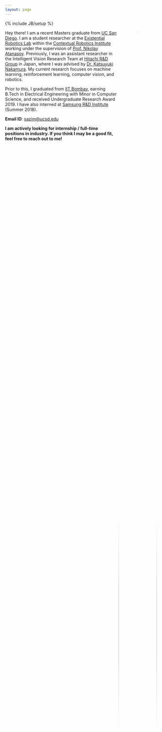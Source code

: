 ```yaml
---
layout: page
---
```

{% include JB/setup %}
<div style="float:right; display: inline-block; position: relative; width: 25%; height: auto; padding: 5px;">
	<div style="width: auto; height: auto; overflow: hidden; border-radius: 50%; margin-left: auto; margin-right: auto;">
		<img style="width: auto; height: 100%;" src="https://avatars0.githubusercontent.com/u/18272074?s=400&u=59209b7d272a1e86a7547e24e29096722a6a0898&v=4">
	</div>
	<div style="width: auto; height: auto; position: relative; margin-left: 0px; margin-right: 0px; margin-top: 10%; text-align: center;">
		<strong><a href="https://saqib1707.github.io/cv/">CV</a></strong> / <a href="https://github.com/saqib1707"><b>Github</b></a> / <a href="https://www.linkedin.com/in/saqibazim/"><b>LinkedIn</b></a>
	</div>
</div>
<div>
	<p>Hey there! I am a recent Masters graduate from <a href="https://jacobsschool.ucsd.edu/">UC San Diego</a>. I am a student researcher at the <a href="http://erl.ucsd.edu/">Existential Robotics Lab</a> within the <a href="https://contextualrobotics.ucsd.edu/">Contextual Robotics Institute</a> working under the supervision of <a href="https://natanaso.github.io/">Prof. Nikolay Atanasov</a>. Previously, I was an assistant researcher in the Intelligent Vision Research Team at <a href="https://www.hitachi.com/rd/index.html">Hitachi R&D Group</a> in Japan, where I was advised by <a href="https://jp.linkedin.com/in/katsuyuki-nakamura-19b9bb88">Dr. Katsuyuki Nakamura</a>. My current research focuses on machine learning, reinforcement learning, computer vision, and robotics.</p>
	<p>Prior to this, I graduated from <a href="https://www.iitb.ac.in/">IIT Bombay</a>, earning B.Tech in Electrical Engineering with Minor in Computer Science, and received Undergraduate Research Award 2019. I have also interned at <a href="https://research.samsung.com/sri-b">Samsung R&D Institute</a> (Summer 2018). </p>
	<p><b>Email ID</b>: <a href="mailto: sazim@ucsd.edu">sazim@ucsd.edu</a></p>
	<p><b>I am actively looking for internship / full-time positions in industry. If you think I may be a good fit, feel free to reach out to me!</b></p>
</div>

<!-- <table style="width:100%;border:0px;border-spacing:0px;border-collapse:separate;margin-right:auto;margin-left:auto">
<tbody>
	<tr>
		<td class="projectBody">
			<div>
				<p>Hey there! I am a second year Masters student at <a href="https://jacobsschool.ucsd.edu/">UC San Diego</a>. I am a student researcher at the <a href="https://contextualrobotics.ucsd.edu/">Contextual Robotics Institute's</a> <a href="http://erl.ucsd.edu/">Existential Robotics Lab</a> working under the supervision of <a href="https://natanaso.github.io/">Prof. Nikolay Atanasov</a>. Previously, I was an assistant researcher in the Intelligent Vision Research Dept. at <a href="https://www.hitachi.com/rd/index.html">Hitachi R&D Japan</a>, advised by <a href="https://jp.linkedin.com/in/katsuyuki-nakamura-19b9bb88">Dr. Katsuyuki Nakamura</a> and Mr. Takumi Nito. My current research focus includes machine learning, reinforcement learning, computer vision, robotics.</p>
				<p>Prior to this, I graduated from <a href="https://www.iitb.ac.in/">IIT Bombay</a>, earning B.Tech in Electrical Engineering + Minor in Computer Science, and received Undergraduate Research Award 2019. I have also interned at <a href="https://research.samsung.com/sri-b">Samsung Research Institute</a> (Summer 2018). </p>
				<p><b>Email ID</b>: <a href="mailto: sazim@ucsd.edu">sazim@ucsd.edu</a></p>
				<p><b>I am actively looking for internship/full-time positions in industry. If you think I may be a good fit, feel free to reach out to me!</b></p>
			</div>
		</td>
		<td class="projectWallpaper">
			<div style="float:right; display: inline-block; position: relative; width: 230px; height: 250px; padding: 5px;">
				<div style="width: 200px; height: 200px; overflow: hidden; border-radius: 50%; margin-left: auto; margin-right: auto;">
					<img style="width: auto; height: 100%;" src="https://avatars0.githubusercontent.com/u/18272074?s=400&u=59209b7d272a1e86a7547e24e29096722a6a0898&v=4">
				</div>
				<div style="width: auto; height: auto; position: absolute; margin-left: 0px; margin-right: 0px; text-align: center; left:0; right:0; bottom: 0">
					<a href="https://saqib1707.github.io/cv/"><b>CV</b></a> / <a href="https://github.com/saqib1707"><b>Github</b></a> / <a href="https://www.linkedin.com/in/saqibazim/"><b>LinkedIn</b></a>
				</div>
			</div>
		</td>
	</tr>
</tbody>
</table> -->

<!-- To get an insight on my professional life so far, you can have a look at my [CV]({{site.url}}/cv/). I’m happy to get in touch at <a href="mailto:{{ site.email }}">{{ site.email }}</a>. -->

<!-- I was advised by [Prof. Debraj Chakraborty](https://www.ee.iitb.ac.in/wiki/faculty/dc) for my undergraduate thesis on optimal pursuer-evader shepherding problem. -->

<!-- In the summer of 2018, I had the oppurtunity to work with [Dr. Shankar M Venkatesan](https://www.linkedin.com/in/shankar-venkatesan-7a849258/) in Advanced Technology Lab at [Samsung Research Institute Bangalore](https://research.samsung.com/sri-b) on blackboard handwriting recognition using smartwatches. In 2017, I worked with Prof. [Subhasis Chaudhuri](https://www.ee.iitb.ac.in/~sc/main/main.html) in the Vision and Image Processing Lab at IIT Bombay on a beautiful and hot research topic of object recognition using Zero Shot Learning (ZSL) where we build models for recognizing unseen class objects (whose training examples the model has not seen during training).<br>

I also joined an on-campus student-driven team, [Innovation Cell](http://www.umiciitb.com/), working in Driverless Cars where I was responsible for handling the vision and machine learning aspects of the driverless car which involved detecting roads, side-lanes, obstacles etc, in different conditions of light (dark night, sunlight as well as partial shadow conditions).<br> -->

<!-- I received my undergraduate degree at [IIT Bombay](http://iitb.ac.in). In the past, I've spent some excellent summers at [Google Brain](https://research.google/teams/brain) (Summer 2020), [Google AI Language](https://ai.google/research/teams/language/) (Summer 2019), [Toyota Technological Institute at Chicago](https://www.ttic.edu/) (Summer 2017) and [Mozilla](https://www.mozilla.org/en-US/) (Summer 2016). -->

<!-- I maintain a list of my publications and research implementations under the [Research]({{ site.url }}/research) tab. To get an insight on my professional life so far, you can have a look at my [CV]({{ site.url }}/cv). I'm happy to get in touch at [kalpesh@cs.umass.edu](mailto:kalpesh@cs.umass.edu). -->

<!-- I [blog]({{ site.url }}/archive) every now and then compiling my personal experiences. Feel free to read a bit [more about me]({{ site.url }}/about)! -->

<!-- <table width="100%" align="center" border="0" cellspacing="0">
<tbody>
	<tr>
		<td>
			<heading>Updates</heading>
		</td>
	</tr>
</tbody>
</table>
<table style="width:100%;border:0px;border-spacing:0px;border-collapse:separate;margin-right:auto;margin-left:auto;margin-bottom:15px">
<tbody>
	<tr>
		<div style="height: 180px; overflow: auto; font-size: 14px;">
			<table>
			<col width="100px">
			<col width="650px">
			<tr><td><b>Aug 2022:</b></td><td>Teaching Assistant for "ECE 225A: Probability and Statistics for Data Science" at UCSD</td></tr>
			<tr><td><b>Apr 2022:</b></td><td>Teaching Assistant for "ECE 109: Engineering Probability and Statistics" at UCSD</td></tr>
			<tr><td><b>Jan 2022:</b></td><td>Teaching Assistant for "ECE 101: Linear Systems" at UCSD</td></tr>
			<tr><td><b>Sep 2021:</b></td><td>Started my M.S. in Electrical and Computer Engineering at UC San Diego</td></tr>
			<tr><td><b>Feb 2021:</b></td><td>Presented: Localization in dynamic scenarios using SLAM at Hitachi Kenron</td></tr>
			<tr><td><b>Jul 2020:</b></td><td>Talk at Hitachi AI Conference on Indoor Positioning Systems (<a href="{{site.url}}/assets/pubs/HAIC2020_slides.pdf">slides</a>)</td></tr>
			<tr><td><b>Oct 2019:</b></td><td>Joined Intelligent Vision Research Group at <a href="https://www.hitachi.com/rd/index.html">Hitachi Central Research Lab</a> in Tokyo </td></tr>
			<tr><td><b>Sep 2019:</b></td><td><a href="https://ieeexplore.ieee.org/document/8970257">Paper</a> on Indoor Distance Estimation using LSTMs over WLAN network accepted at <a href="https://ieeexplore.ieee.org/xpl/conhome/8961320/proceeding">WPNC 2019</a></td></tr>
			<tr><td><b>Aug 2019:</b></td><td>Graduated from IIT Bombay, receiving the Undergraduate Research Award</td></tr>
			<tr><td><b>Jan 2019:</b></td><td>Teaching Assistant for Signals and Systems (EE 210) at <a href="https://www.iitb.ac.in">IIT Bombay</a></td></tr>
			<tr><td><b>Jul 2018:</b></td><td>Successfully completed internship at <a href="https://research.samsung.com/sri-b">Samsung Research Institute</a> in Bengaluru</td></tr>
			</table>
		</div>
	</tr>
</tbody>
</table> -->
<!-- ---------------------------------------------------------------------------------------------------------------------------- -->
<!-- <script type="text/javascript">
	function inerf_start() {
		document.getElementsByClassName('abstract').style.opacity = "1";
	}
	function inerf_stop() {
		document.getElementsByClassName('abstract').style.opacity = "0";
	}
	inerf_stop()
</script> -->
<!-- ---------------------------------------------------------------------------------------------------------------------------- -->
<script type="text/javascript">
	function toggleblock(blockId) {
	    var block = document.getElementById(blockId);
	    if (block.style.display == 'none') {
	        block.style.display = 'block' ;
	    } else {
	        block.style.display = 'none' ;
	    }
	}
</script>
<!-- ---------------------------------------------------------------------------------------------------------------------------- -->
<table width="100%" align="center" border="0" cellspacing="0" class="tableHeadings">
	<tbody>
		<tr>
			<td>
				<heading>Research Interests</heading>
			</td>
		</tr>
	</tbody>
</table>
<table style="width:100%;border:0px;border-spacing:0px;border-collapse:separate;margin-right:auto;margin-left:auto;margin-bottom:15px">
	<tbody>
		<tr>
			<div>
				<p>I am broadly interested in the field of <b>machine learning</b>, <b>computer vision</b>, and <b>robot learning</b>, which arises from my fascination with discovering similarities between human learning and artificial intelligence. As a remarkable product of evolution, humans can serve as a blueprint for the generalization and adaptation of neural agents. My research aims to develop AI algorithms that can be seamlessly implemented into real-world systems, enabling them to learn from human demonstrations and advance through self-supervised learning and curiosity. In my view, the future of AI lies in the development of flexible systems that require minimal supervision and have the ability to learn continuously throughout their lifespan.</p>
			</div>
		</tr>
	</tbody>
</table>
<!-- ---------------------------------------------------------------------------------------------------------------------------- -->
<table width="100%" align="center" border="0" cellspacing="0" class="tableHeadings">
	<tbody>
		<tr>
			<td>
				<heading>Research Projects</heading>
			</td>
		</tr>
	</tbody>
</table>

<table style="width:100%;border:0px;border-spacing:0px;border-collapse:separate;margin-right:auto;margin-left:auto">
<tbody>
	<tr>
		<td class="projectWallpaper">
			<div>
				<!-- <img src='{{ site.url }}/assets/images/robotic_manipulation_wallpaper.png'> -->
				<img src='{{ site.url }}/assets/images/robotic_manipulation_wallpaper.gif'>
			</div>
		</td>
		<td class="projectBody">
			<projectTitle>Robotic Manipulation using Adversarial Imitation Learning</projectTitle><br>
			<span class="brHeight"></span>
			<div class="authorDetails">
				<strong>Saqib Azim</strong>, Nikolay Atanasov<br>
				<span class="brHeight"></span>
				<em>In preparation to be submitted to IROS 2024</em><br>
				<span class="brHeight"></span>
				<!-- <a href="{{site.url}}/assets/pubs/slam_thesis.pdf">report</a> / <a href="{{site.url}}/assets/pubs/slam_review_slides.pdf">presentation</a><br> -->
			</div>
		</td>
	</tr>
	<tr>
		<td class="projectWallpaper">
			<div>
				<img src='{{ site.url }}/assets/images/slam_wallpaper.png'>
			</div>
		</td>
		<td class="projectBody">
			<projectTitle>Visual Localization in Dynamic Environments with Targeted Inference SLAM</projectTitle>
			<br><span class="brHeight"></span>
			<div class="authorDetails">
				<strong>Saqib Azim</strong>, Takumi Nito, <a href="https://www.linkedin.com/in/katsuyuki-nakamura-19b9bb88/?originalSubdomain=jp">Katsuyuki Nakamura</a><br>
				<span class="brHeight"></span>
				<em>Japan Patent Filed in Aug '21 (pending)</em><br>
				<span class="brHeight"></span>
				<a href="{{site.url}}/assets/pubs/slam_thesis.pdf">report</a> / <a href="{{site.url}}/assets/pubs/slam_review_slides.pdf">presentation</a><br>
			</div>
		</td>
	</tr>
	<tr>
		<td class="projectWallpaper">
			<div>
				<img src='{{ site.url }}/assets/images/lps_wallpaper.PNG'>
			</div>
		</td>
		<td class="projectBody">
			<projectTitle><a href="https://arxiv.org/abs/2003.13991">Indoor Distance Estimation using LSTMs over WLAN Network</a></projectTitle><br>
			<span class="brHeight"></span>
			<div class="authorDetails">
				Pranav Sankhe, <strong>Saqib Azim</strong>, Sachin Goyal, Tanya Choudhary, Kumar Appaiah, Sukumar Srikant<br>
				<span class="brHeight"></span>
				<em>IEEE 16th Workshop on Positioning, Navigation and Communications (WPNC)</em>, 2019<br>
				<em>Indian Patent No. 467255, Awarded in November 2023</em><br>
				<span class="brHeight"></span>
				<a href="javascript:toggleblock('lps_abs')">abstract</a> / <a href="https://arxiv.org/abs/2003.13991">arXiv</a> / <a href="https://ieeexplore.ieee.org/document/8970257">paper</a> / <a href="{{site.url}}/assets/pubs/HAIC2020_slides.pdf">presentation</a><br>
				<span class="brHeight"></span>
				<p id="lps_abs" style="font-style:italic; display:none; text-align:justify;">The Global Navigation Satellite Systems (GNSS) like GPS suffer from accuracy degradation and are almost unavailable in indoor environments. Indoor positioning systems (IPS) based on WiFi signals have been gaining popularity. However, owing to the strong spatial and temporal variations of wireless communication channels in the indoor environment, the achieved accuracy of existing IPS is around several tens of centimeters. We present the detailed design and implementation of a self-adaptive WiFi-based indoor distance estimation system using LSTMs. The system is novel in its method of estimating with high accuracy the distance of an object by overcoming possible causes of channel variations and is self-adaptive to the changing environmental and surrounding conditions. The proposed design has been developed and physically realized over a WiFi network consisting of ESP8266 (NodeMCU) devices. The experiments were conducted in a real indoor environment while changing the surroundings in order to establish the adaptability of the system. We compare different architectures for this task based on LSTMs, CNNs, and fully connected networks (FCNs). We show that the LSTM based model performs better among all the above-mentioned architectures by achieving an accuracy of 5.85 cm with a confidence interval of 93% on the scale of (8.46 m × 6.98 m). To the best of our knowledge, the proposed method outperforms other methods reported in the literature by a significant margin</p>
			</div>
		</td>
	</tr>
	<tr>
		<td class="projectWallpaper">
			<div>
				<img src='{{ site.url }}/assets/images/btp_wallpaper.png' alt="LPS" width="100%">
			</div>
		</td>
		<td class="projectBody">
			<projectTitle><a href="{{site.url}}/assets/pubs/btp_thesis.pdf">Multiagent Pursuer-Evader Optimal Trajectory Estimation</a></projectTitle><br>
			<span class="brHeight"></span>
			<div class="authorDetails">
				<strong>Advisor: </strong><a href="https://www.ee.iitb.ac.in/wiki/faculty/dc">Prof. Debraj Chakraborty</a><br>
				<span class="brHeight"></span>
				<a href="javascript:toggleblock('btp_thesis_abs')">abstract</a> / <a href="{{site.url}}/assets/pubs/btp_thesis.pdf">thesis</a> / <a href="{{site.url}}/assets/pubs/btp_presentation.pdf">presentation</a><br>
				<span class="brHeight"></span>
				<p id="btp_thesis_abs" style="font-style:italic; display:none; text-align:justify;">In this report, we proposed an interaction rule between an evader and a pursuer and our objective was to try to find an optimal feedback control for the pursuer to drive the evaders to destination. With this regard, we first formulated our problem as a constrained optimization problem and solved using global search algorithm available in global optimization toolbox of matlab. The result from these experiments were then used to predict a feedback control algorithm but unfortunately this could not be made possible. Then we shifted from predicting ourselves to let the machine learn from the data and predict the trajectory for us. We used LSTM-based model with fully connected layers and posed the problem as a regression task to produce pursuer next position given current and past trajectory information of all the agents. The experimental results from the optimization task was used as dataset for this approach. After training, the trajectories were estimated iteratively for numerous initial conditions but we could not get the desired result. This approach requires modifications in order for it to work.</p>
			</div>
		</td>
	</tr>
	<tr>
		<td class="projectWallpaper">
			<div>
				<img src='{{ site.url }}/assets/images/handwriting_recog_wallpaper.png' alt="LPS" width="100%">
			</div>
		</td>
		<td class="projectBody">
			<projectTitle>3D Handwritten Text Recognition using Smartwatch</projectTitle><br>
			<span class="brHeight"></span>
			<div class="authorDetails">
				Machine Learning Intern at <a href="https://research.samsung.com/sri-b">Samsung R&D Institute</a> advised by <a href="https://www.linkedin.com/in/shankar-m-venkatesan-7a849258/">Dr. Shankar Venkatesan</a><br>
				<span class="brHeight"></span>
				<a href="javascript:toggleblock('hand_text_recog_abs')">abstract</a><br>
				<span class="brHeight"></span>
				<p id="hand_text_recog_abs" style="font-style:italic; display:none; text-align:justify;">As part of the text recognition team at the Advanced Technology Lab, I played a key role in developing a 3D handwritten text recognition system that estimated wrist and hand movements using smartwatch IMU sensors. One of the major challenges we faced was modeling sensor noise, which resulted in significant drifts in the generated characters. To mitigate this issue, I implemented adaptive frequency filters to preprocess the raw signals and improve the signal-to-noise ratio. I also designed the data collection procedures for training our system, utilizing a pipelined SVM and LSTM model to learn the relation between hand movements and character patterns, thus achieving an impressive 95% accuracy on unseen test data.</p>
			</div>
		</td>
	</tr>
</tbody>
</table>

<table width="100%" align="center" border="0" cellspacing="0" class="tableHeadings">
	<tbody>
		<tr>
			<td>
				<heading>Academic and Misc. Projects</heading>
			</td>
		</tr>
	</tbody>
</table>

<table style="width:100%;border:0px;border-spacing:0px;border-collapse:separate;margin-right:auto;margin-left:auto">
<tbody>
	<tr>
		<td class="projectWallpaper">
			<div>
				<img src='{{ site.url }}/assets/images/autoregressive_generation_wallpaper.png' alt="SpeechEnhancement" width="100%">
			</div>
		</td>
		<td class="projectBody">
			<projectTitle><a href="{{site.url}}/assets/pubs/survey_autoregressive_image_video_generation.pdf">Survey of Autoregressive Models for Image and Video Generation</a></projectTitle>
			<br><span class="brHeight"></span>
			<div class="authorDetails">
				<strong>Saqib Azim</strong>, Mehul Arora, Narayanan Ranganatha, Mahesh Kumar<br>
				<span class="brHeight"></span>
				<a href="javascript:toggleblock('autoregressive_generation_abs')">abstract</a> / <a href="{{site.url}}/assets/pubs/survey_autoregressive_image_video_generation.pdf">report</a><br>
				<span class="brHeight"></span>
				<p id="autoregressive_generation_abs" style="font-style:italic; display:none; text-align:justify;">This survey paper offers a comprehensive overview of recent advances in autoregressive (AR) models for image and video generation. It discusses state-of-the-art AR models like PixelCNN, PixelRNN, Gated PixelCNN, and PixelSNAIL, emphasizing their unique archi- tectures and contributions. The main challenge in AR models, handling long-range dependencies effectively, is addressed through various approaches, such as gated activations, self-attention mechanisms, and residual blocks. The paper presents Locally Masked Convolution and Autoregressive Diffusion Models as examples of order-agnostic approaches, improving upon traditional autoregressive models. Transformer-based networks are explored for autoregressive image generation, showcasing superior performance in image quality and synthesis tasks. Quantization-based models enhance image diversity and quality through feature quantization and variational regularization. The paper then discusses Autoregressive modeling in pixel space and latent space for video generation. The paper concludes by discussing the strengths, limitations, and future research directions in autoregressive models for image and video generation, providing valuable insights for researchers and practitioners.</p>
			</div>
		</td>
	</tr>
	<tr>
		<td class="projectWallpaper">
			<div>
				<img src='{{ site.url }}/assets/images/speech_enhancement_wallpaper.png' alt="SpeechEnhancement" width="100%">
			</div>
		</td>
		<td class="projectBody">
			<projectTitle><a href="{{site.url}}/assets/pubs/speech_enhancement_report.pdf">Speech Enhancement using Wavelet-based Convolutional-Recurrent Network</a></projectTitle><br>
			<span class="brHeight"></span>
			<div class="authorDetails">
				Parthasarathi Kumar, <strong>Saqib Azim</strong><br>
				<span class="brHeight"></span>
				<a href="javascript:toggleblock('speech_enhancement_abs')">abstract</a> / <a href="{{site.url}}/assets/pubs/speech_enhancement_report.pdf">report</a> / <a href="{{site.url}}/assets/pubs/speech_enhancement_slides.pdf">presentation</a><br>
				<span class="brHeight"></span>
				<p id="speech_enhancement_abs" style="font-style:italic; display:none; text-align:justify;">In this project, we present an end-to-end data-driven system for enhancing the quality of speech signals using a convolutional-recurrent neural network. We present a quantitative and qualitative analysis of our speech enhancement system on a real-world noisy speech dataset and evaluate our proposed system's performance using several metrics such as SNR, PESQ, STOI, etc. We have employed wavelet pooling mechanism instead of max-pooling layer in the convolutional layer of our proposed model and compared the performances of these variants. Based on our experiments, we demonstrate that our model's performance on noisy speech signals using haar wavelet is better than when using max-pooling. In addition, wavelet based approach results in faster convergence during training as compared to other variants.</p>
			</div>
		</td>
	</tr>
	<tr>
		<td class="projectWallpaper">
			<div>
				<img src='{{ site.url }}/assets/images/semantic_pose_estimation_wallpaper.png' alt="Semantic Pose Estimation" width="100%">
			</div>
		</td>
		<td class="projectBody">
			<projectTitle><a href="{{site.url}}/assets/pubs/semantic_temporal_constrained_pose_estimation_SfM_report.pdf">Semantic Temporal Constrained Pose Estimation using Structure-from-Motion</a></projectTitle><br>
			<span class="brHeight"></span>
			<div class="authorDetails">
				Narayanan Ranganatha, <strong>Saqib Azim</strong>, Mehul Arora, Mahesh Kumar<br>
				<span class="brHeight"></span>
				<a href="javascript:toggleblock('semantic_pose_estimation_abs')">abstract</a> / <a href="{{site.url}}/assets/pubs/semantic_temporal_constrained_pose_estimation_SfM_report.pdf">report</a><br>
				<span class="brHeight"></span>
				<p id="semantic_pose_estimation_abs" style="font-style:italic; display:none; text-align:justify;">The objective of this project is to accurately estimate the 6D poses (position and orientation) of a monocular camera moving in an environment. We present an approach for visual pose estimation using the Structure from Motion (SfM) technique with temporally constrained frame matching and semantic assistance in the context of autonomous driving scenarios. We address the challenge of pose estimation in dynamic scene environments, which can introduce errors due to incorrect matching in the reconstruction of 3D scenes and the estimated trajectory using the SfM algorithm. Specifically, we use visual data from outdoor driving scenarios such as the KITTI dataset to evaluate our approach since accurate estimation of the car's pose in dynamic environments is crucial for autonomous driving applications. Our method contributes to this field by providing reliable and precise car pose information, thus advancing the development of autonomous driving systems.</p>
			</div>
		</td>
	</tr>
	<tr>
		<td class="projectWallpaper">
			<div>
				<img src='{{ site.url }}/assets/images/particle_filter_slam_wallpaper.png' alt="SpeechEnhancement" width="100%">
			</div>
		</td>
		<td class="projectBody">
			<projectTitle><a href="{{site.url}}/assets/pubs/particle_filter_slam_report.pdf">Particle-Filter SLAM and 2D Texture Mapping for Autonomous Navigation</a></projectTitle><br>
			<span class="brHeight"></span>
			<div class="authorDetails">
				<strong>Saqib Azim</strong><br>
				<span class="brHeight"></span>
				<a href="javascript:toggleblock('particle_filter_slam')">abstract</a> / <a href="{{site.url}}/assets/pubs/particle_filter_slam_report.pdf">report</a><br>
				<span class="brHeight"></span>
				<p id="particle_filter_slam" style="font-style:italic; display:none; text-align:justify;">In this project, we have successfully developed a SLAM (Simultaneous Localization and Mapping) system that integrates particle filters for concurrent localization and mapping of environments. This system harnesses data from a variety of sensors including encoders, LIDAR, IMU, and an RGBD Kinect camera. The project is structured in two main phases. Initially, we apply a particle filter algorithm for environment localization and mapping, utilizing data solely from LIDAR, encoders, and IMU sensors. In the subsequent phase, we enhance the generated map by adding textural details. This is achieved by incorporating data from the RGBD Kinect camera mounted on the robot, alongside the optimized robot trajectory derived from the particle filter algorithm employed in the first phase. This two-pronged approach allows for a more detailed and accurate representation of the mapped environment.</p>
			</div>
		</td>
	</tr>
	<tr>
		<td class="projectWallpaper">
			<div>
				<img src='{{ site.url }}/assets/images/hazardous_activity_detection_wallpaper.png' alt="Hazardous Activity Detection Wallpaper" width="100%">
			</div>
		</td>
		<td class="projectBody">
			<projectTitle>Hazardous Activity Detection in Workplaces using Computer Vision</projectTitle><br>
			<span class="brHeight"></span>
			<div class="authorDetails">
				<strong>Saqib Azim</strong>, Takumi Nito, Tomokazu Murakami<br>
				<span class="brHeight"></span>
				<em>Accepted at Hitachi Annual Research Symposium 2020</em><br>
				<span class="brHeight"></span>
				<a href="javascript:toggleblock('hazard_act_detect_abs')">abstract</a><br>
				<span class="brHeight"></span>
				<p id="hazard_act_detect_abs" style="font-style:italic; display:none; text-align:justify;"></p>
			</div>
		</td>
	</tr>
	<tr>
		<td class="projectWallpaper">
			<div>
				<img src='{{ site.url }}/assets/images/adversarial_CLIP_logo.png' alt="SpeechEnhancement" width="100%">
			</div>
		</td>
		<td class="projectBody">
			<projectTitle>Adversarial Robustness Analysis of Deep Learning Models</projectTitle><br>
			<span class="brHeight"></span>
			<div class="authorDetails">
				<strong>Saqib Azim</strong>, Lily Weng<br>
				<span class="brHeight"></span>
				<a href="javascript:toggleblock('adversarial_robustness_abs')">abstract</a><br>
				<span class="brHeight"></span>
				<p id="adversarial_robustness_abs" style="font-style:italic; display:none; text-align:justify;">We utilized attack methods such as FGSM, PGD, Auto-Attack to generate adversarial examples and conducted an empirical analysis of CLIP model's resilience to adversarial perturbations. I further developed robust CLIP-based classifier against L2-norm perturbations using adversarial training and randomized smoothing and evaluated the robust classifier on CIFAR10 and ImageNet datasets.</p>
			</div>
		</td>
	</tr>
	<tr>
		<td class="projectWallpaper">
			<div>
				<img src='{{ site.url }}/assets/images/barc_interiit_wallpaper.png' alt="EDL" width="100%">
			</div>
		</td>
		<td class="projectBody">
			<projectTitle><a href="{{ site.url }}/assets/pubs/barc_interiit_presentation.pdf">TV Audience Measurement Challenge</a></projectTitle><br>
			<span class="brHeight"></span>
			<div class="authorDetails">
				<strong>Saqib Azim</strong>, Pranav Sankhe, Sachin Goyal, Sanyam Khandelwal, Tanmay Patil<br>
				<span class="brHeight"></span>
				<em>Bronze Medal (3<sup>rd</sup> / 23 teams) in the <a href="https://saqib1707.github.io/assets/pubs/problem_statement_barc.pdf">TV Audience Measurement Challenge</a> at the <a href="https://www.iitb.ac.in/en/event/7th-inter-iit-tech-meet">Inter-IIT Technical Meet 2018</a></em><br>
				<span class="brHeight"></span>
				<a href="javascript:toggleblock('barc_interiit_abs')">abstract</a> / <a href="https://github.com/saqib1707/TV-Audience-Measurement">code</a> / <a href="{{ site.url }}/assets/pubs/barc_interiit_presentation.pdf">presentation</a><br>
				<span class="brHeight"></span>
				<p id="barc_interiit_abs" style="font-style:italic; display:none; text-align:justify;">Proposed scalable and robust solutions for <a href="https://saqib1707.github.io/assets/pubs/problem_statement_barc.pdf">various challenges</a> put forward by <a href="https://www.barcindia.co.in/">BARC India</a> such as channel identification, advertisement and content classification and recognition, age and gender recognition of viewers and providing hardware free solution in order to capture TV viewership data of the country</p>
			</div>
		</td>
	</tr>
	<tr>
		<td class="projectWallpaper">
			<div>
				<img src='{{ site.url }}/assets/images/zsl_wallpaper.png' alt="EDL" width="100%">
			</div>
		</td>
		<td class="projectBody">
			<projectTitle>Zero-Shot Learning for Object Recognition</projectTitle><br>
			<span class="brHeight"></span>
			<div class="authorDetails">
				<strong>Advisor: </strong> <a href="https://www.ee.iitb.ac.in/~sc/main/main.html">Prof. Subhasis Chaudhuri</a><br>
				<span class="brHeight"></span>
				<a href="javascript:toggleblock('zsl_abs')">abstract</a> / <a href="https://github.com/saqib1707/Zero-Shot-Learning">code</a><br>
				<span class="brHeight"></span>
				<p id="zsl_abs" style="font-style:italic; display:none; text-align:justify;">Proposed a semi-supervised VGG16-based encoder-decoder network to learn visual-to-semantic space mapping using novel combination of margin-based hinge-rank loss and Word2Vec embeddings. Explored multiple networks for better visual feature representations. Achieved improvement in recognition performance from 58.7% to 65.3% on the Animals with Attributes dataset over existing methods. </p>
			</div>
		</td>
	</tr>
	<tr>
		<td class="projectWallpaper">
			<div>
				<img src='{{ site.url }}/assets/images/autonomouscar_wallpaper.png' alt="EDL" width="100%">
			</div>
		</td>
		<td class="projectBody">
			<projectTitle>Team Member - Autonomous Driving Car</projectTitle><br>
			<span class="brHeight"></span>
			<div class="authorDetails">
				<a href="javascript:toggleblock('autonomouscar_abs')">abstract</a><br>
				<span class="brHeight"></span>
				<p id="autonomouscar_abs" style="font-style:italic; display:none; text-align:justify;">Worked on the vision and navigation pipelines of an autonomous car. Proposed a compute-efficient image processing algorithm to mitigate the effects of shadows and varying lighting conditions on roads. Managed the collection and annotation of a road dataset used to train our deep learning framework for road and obstacle detection.</p>
			</div>
		</td>
	</tr>
	<!-- <tr>
		<td class="projectWallpaper">
			<div>
				<img src='{{ site.url }}/assets/images/image_editor_wallpaper.png' alt="image_editor" width="100%">
			</div>
			<script type="text/javascript">
				function inerf_start() {
					document.getElementById('inerf_image').style.opacity = "1";
				}
				function inerf_stop() {
					document.getElementById('inerf_image').style.opacity = "0";
				}
				inerf_stop()
			</script>
		</td>
		<td class="projectBody">
			<a href="{{site.url}}/assets/pubs/image_editor_report.pdf"><projectTitle>Image Editor Module</projectTitle></a>
			<br><span class="brHeight"></span>
			<div class="authorDetails">
				<em>Course: Digital Image Processing</em>
				<br><span class="brHeight"></span>
				<a href="{{site.url}}/assets/pubs/image_editor_report.pdf">report</a> / <a href="https://github.com/saqib1707/Image-Editor">code</a>
			</div>
		</td>
	</tr> -->
	<tr>
		<td class="projectWallpaper">
			<div>
				<img src='{{ site.url }}/assets/images/edl_wallpaper.png' alt="EDL" width="100%">
			</div>
		</td>
		<td class="projectBody">
			<projectTitle><a href="{{site.url}}/assets/pubs/edl_report.pdf">Photoplethysmogram (PPG) Signal Acquisition Module</a></projectTitle><br>
			<span class="brHeight"></span>
			<div class="authorDetails">
				<!-- <strong>Advisor: </strong> -->
				<!-- <a href="https://www.ee.iitb.ac.in/~pcpandey/">Prof. Prem C Pandey</a><br> -->
				<strong>Saqib Azim</strong>, Pranav Sankhe, Ritik Madan<br>
				<span class="brHeight"></span>
				<a href="javascript:toggleblock('edl_ppg_abs')">abstract</a> / <a href="{{site.url}}/assets/pubs/edl_report.pdf">report</a><br>
				<span class="brHeight"></span>
				<p id="edl_ppg_abs" style="font-style:italic; display:none; text-align:justify;">A photoplethysmogram(PPG) is an optically obtained plethysmogram, a volumetric measurement of an organ. With each cardiac cycle the heart pumps blood to the periphery. The change in the volume caused by the blood is detected by illuminating the skin with IR light. We developed and implemented an electronic system to capture and display the PPG signal. We make infrared(IR) light incident on finger tip and measure the reflected IR light using a phototransistor which contains the PPG signal. The raw PPG signal is in the form of current output of the phototransistor, typically [0.2-0.4] mA, and we use a current to voltage converter to get the voltage signal. The raw PPG often has a large slowly varying baseline and it needs to be restored to optimally use the available ADC range. We carry out baseline restoration by controlling the bias voltage of the current injector using a microcontroller. We amplify the signal using a fixed value of gain resistor in the current to voltage converter. We also designed an auto-led intensity control to control the LED current and hence the emitted IR light in an effort to make the acquisition module adaptable to users with varying skin colours, motion artifacts etc. Finally we display the PPG signal on an android smartphone by transmitting the PPG signal over bluetooth.</p>
			</div>
		</td>
	</tr>
</tbody>
</table>

<table width="100%" align="center" border="0" cellspacing="0" class="tableHeadings">
	<tbody>
		<tr>
			<td>
				<heading>Teaching and Mentoring Experience</heading>
			</td>
		</tr>
	</tbody>
</table>

<table style="width:100%;border:0px;border-spacing:0px;border-collapse:separate;margin-right:auto;margin-left:auto;margin-bottom:15px">
<tbody>
	<tr>
		<td class="smallprojectWallpaper">
			<div>
				<img src='{{ site.url }}/assets/images/ucsd_logo.png' alt="UCSD_logo" width="100%">
			</div>
		</td>
		<td class="bigprojectBody">
			<otherTitle>Graduate Teaching Assistant</otherTitle>, <a href="https://jacobsschool.ucsd.edu/">UC San Diego</a><br>
			<span class="brHeight"></span>
			<span class="brHeight"></span>
			<div class="authorDetails">
				<p>[1] DSC 140A - Probabilistic Modeling and Machine Learning (Spring 2023) by <a href="https://www.berkustun.com/">Prof. Berk Ustun</a></p>
				<p>[2] CSE 166 - Image Processing (Winter 2023) by <a href="https://cseweb.ucsd.edu/~bochoa/">Prof. Ben Ochoa</a></p>
				<p>[3] ECE 225A - Probability and Statistics for Data Science (Fall 2022) by <a href="https://scholar.google.com/citations?user=WUEjHB8AAAAJ&hl=en">Prof. Alon Orlitsky</a></p>
				<p>[4] ECE 109 - Engineering Probability and Statistics (Spring 2022) by <a href="https://scholar.google.com/citations?user=WUEjHB8AAAAJ&hl=en">Prof. Alon Orlitsky</a></p>
				<p>[5] ECE 101 - Linear Signals and Systems (Winter 2022) by <a href="https://jacobsschool.ucsd.edu/faculty/profile?id=452">Prof. Saharnaz Baghdadchi</a></p>
			</div>
		</td>
	</tr>
	<tr>
		<td class="smallprojectWallpaper">
			<div>
				<img src='{{ site.url }}/assets/images/iitbombay_logo.png' alt="UCSD_logo" width="100%">
			</div>
		</td>
		<td class="bigprojectBody">
			<otherTitle>Teaching Assistant</otherTitle>, <a href="https://www.iitb.ac.in/">IIT Bombay</a><br>
			<span class="brHeight"></span>
			<div class="authorDetails">
				EE 210 - Signals and Systems (Spring 2019) by <a href="https://www.ee.iitb.ac.in/~jayakrishnan.nair/">Prof. J.K. Nair</a>
			</div>
		</td>
	</tr>
	<tr>
		<td class="smallprojectWallpaper">
			<div>
				<img src='{{ site.url }}/assets/images/nss_logo.png' alt="UCSD_logo" width="100%">
			</div>
		</td>
		<td class="bigprojectBody">
			<otherTitle>Teaching Volunteer</otherTitle>, <a href="https://nss.iitb.ac.in/home/">National Service Scheme, IIT Bombay</a><br>
			<span class="brHeight"></span>
			<div class="authorDetails">
				<span class="brHeight"></span>
				<p>Taught Science and Mathematics to underprivileged students under <a href="https://nss.iitb.ac.in/depts/EO/">Education Outreach Program</a> during 2015 - 16 </p>
			</div>
		</td>
	</tr>
	<tr>
	<td class="smallprojectWallpaper">
			<div>
				<img src='{{ site.url }}/assets/images/mnpclub_iitb_logo.png' alt="UCSD_logo" width="100%">
			</div>
		</td>
		<td class="bigprojectBody">
			<otherTitle>Mentor</otherTitle>, <a href="http://mnp-club.github.io/sos/">Summer of Science ('19 & '20), IIT Bombay</a><br>
			<span class="brHeight"></span>
			<div class="authorDetails">
			<p>Provided guidance and mentorship to a group of students in AI, Machine Learning, Computer Vision and Image Processing. Assisted them in exploring project ideas and successfully completing their projects during summer.</p>
			<!-- <p>Helped 2 Masters', 4 UG students to learn topics in the field of AI, machine learning, vision and image processing. Guided students through project ideation and completion during summer</p> -->
			</div>
		</td>
	</tr>
	<!-- <tr>
	<td class="projectBody">
		<projectTitle>Mentor</projectTitle>, <a href="https://www.alumni.iitb.ac.in/en/newsletter-article/2017-06/institute-technical-summer-projects-itsp-kickstart">Institute Technical Summer Project '17, IIT Bombay</a><br>
		<span class="brHeight"></span>
		<div class="authorDetails">
		<p>Guided 2 teams of UG students in building exciting and innovative ideas into working protoytpes over the course of summer</p>
		</div>
	</td>
	</tr> -->
</tbody>
</table>

<table width="100%" align="center" border="0" cellspacing="0">
<tbody>
  <tr>
    <td>
      <heading>Open Source Contribution</heading>
    </td>
  </tr>
</tbody>
</table>

<table style="width:100%;border:0px;border-spacing:0px;border-collapse:separate;margin-right:auto;margin-left:auto;margin-bottom:15px">
<tbody>
  <tr>
	<td class="smallprojectWallpaper">
		<div>
			<img src='{{ site.url }}/assets/images/kivy_logo.png' alt="Kivy_logo" width="100%">
		</div>
	</td>
    <td class="bigprojectBody">
      <projectTitle><a href="https://kivy.org/#home">Kivy</a>, <a href="http://kivent.org">KivEnt</a></projectTitle> (open-source platforms for Python native UI development)<br>
      <span class="brHeight"></span>
      <div class="authorDetails">
        <span class="brHeight"></span>
        <p>Introduced several new features, worked on map integration for KivEnt game engine interfaces, solved multiple development bugs and issues.</p>
        <!-- <p>Contributed to several open source projects for Kivy. Merged 9 pull request (PR) to Kivy and 2 PR to Kivent. Introduced a new feature in Kivent to get tile index given the pixel values for orthogonal, isometric, staggered isometric and hexagonal game maps by analyzing their geometrical construction</p> -->
      </div>
    </td>
  </tr>
</tbody>
</table>